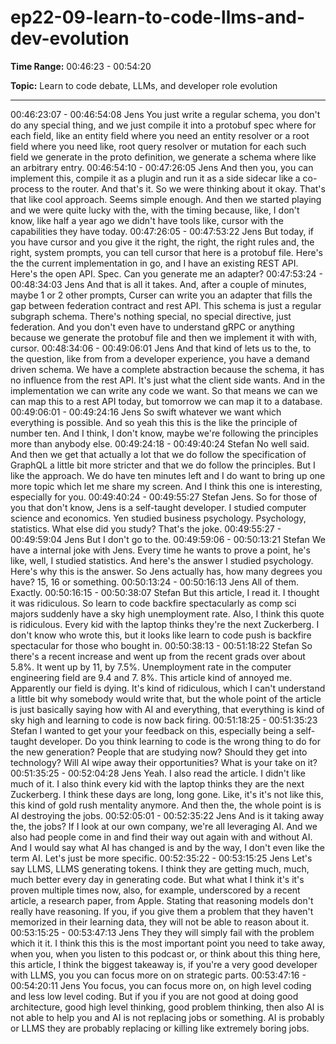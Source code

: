 # ep22-09-learn-to-code-llms-and-dev-evolution

**Time Range:** 00:46:23 - 00:54:20

**Topic:** Learn to code debate, LLMs, and developer role evolution

---

00:46:23:07 - 00:46:54:08
Jens
You just write a regular schema, you don't do any special thing, and we just compile it into a
protobuf spec where for each field, like an entity field where you need an entity resolver or a
root field where you need like, root query resolver or mutation for each such field we generate in
the proto definition, we generate a schema where like an arbitrary entry.
00:46:54:10 - 00:47:26:05
Jens
And then you, you can implement this, compile it as a plugin and run it as a side sidecar like a
co-process to the router. And that's it. So we were thinking about it okay. That's that like cool
approach. Seems simple enough. And then we started playing and we were quite lucky with the,
with the timing because, like, I don't know, like half a year ago we didn't have tools like, cursor
with the capabilities they have today.
00:47:26:05 - 00:47:53:22
Jens
But today, if you have cursor and you give it the right, the right, the right rules and, the right,
system prompts, you can tell cursor that here is a protobuf file. Here's the the current
implementation in go, and I have an existing REST API. Here's the open API. Spec. Can you
generate me an adapter?
00:47:53:24 - 00:48:34:03
Jens
And that is all it takes. And, after a couple of minutes, maybe 1 or 2 other prompts, Curser can
write you an adapter that fills the gap between federation contract and rest API. This schema is
just a regular subgraph schema. There's nothing special, no special directive, just federation.
And you don't even have to understand gRPC or anything because we generate the protobuf
file and then we implement it with with, cursor.
00:48:34:06 - 00:49:06:01
Jens
And that kind of lets us to the, to the question, like from from a developer experience, you have
a demand driven schema. We have a complete abstraction because the schema, it has no
influence from the rest API. It's just what the client side wants. And in the implementation we
can write any code we want. So that means we can we can map this to a rest API today, but
tomorrow we can map it to a database.
00:49:06:01 - 00:49:24:16
Jens
So swift whatever we want which everything is possible. And so yeah this this is the like the
principle of number ten. And I think, I don't know, maybe we're following the principles more than
anybody else.
00:49:24:18 - 00:49:40:24
Stefan
No well said. And then we get that actually a lot that we do follow the specification of GraphQL a
little bit more stricter and that we do follow the principles. But I like the approach. We do have
ten minutes left and I do want to bring up one more topic which let me share my screen. And I
think this one is interesting, especially for you.
00:49:40:24 - 00:49:55:27
Stefan
Jens. So for those of you that don't know, Jens is a self-taught developer. I studied computer
science and economics. Yen studied business psychology. Psychology, statistics. What else did
you study? That's the joke.
00:49:55:27 - 00:49:59:04
Jens
But I don't go to the.
00:49:59:06 - 00:50:13:21
Stefan
We have a internal joke with Jens. Every time he wants to prove a point, he's like, well, I studied
statistics. And here's the answer I studied psychology. Here's why this is the answer. So Jens
actually has, how many degrees you have? 15, 16 or something.
00:50:13:24 - 00:50:16:13
Jens
All of them. Exactly.
00:50:16:15 - 00:50:38:07
Stefan
But this article, I read it. I thought it was ridiculous. So learn to code backfire spectacularly as
comp sci majors suddenly have a sky high unemployment rate. Also, I think this quote is
ridiculous. Every kid with the laptop thinks they're the next Zuckerberg. I don't know who wrote
this, but it looks like learn to code push is backfire spectacular for those who bought in.
00:50:38:13 - 00:51:18:22
Stefan
So there's a recent increase and went up from the recent grads over about 5.8%. It went up by
11, by 7.5%. Unemployment rate in the computer engineering field are 9.4 and 7. 8%. This
article kind of annoyed me. Apparently our field is dying. It's kind of ridiculous, which I can't
understand a little bit why somebody would write that, but the whole point of the article is just
basically saying how with AI and everything, that everything is kind of sky high and learning to
code is now back firing.
00:51:18:25 - 00:51:35:23
Stefan
I wanted to get your your feedback on this, especially being a self-taught developer. Do you
think learning to code is the wrong thing to do for the new generation? People that are studying
now? Should they get into technology? Will AI wipe away their opportunities? What is your take
on it?
00:51:35:25 - 00:52:04:28
Jens
Yeah. I also read the article. I didn't like much of it. I also think every kid with the laptop thinks
they are the next Zuckerberg. I think these days are long, long gone. Like, it's it's not like this,
this kind of gold rush mentality anymore. And then the, the whole point is is AI destroying the
jobs.
00:52:05:01 - 00:52:35:22
Jens
And is it taking away the, the jobs? If I look at our own company, we're all leveraging AI. And we
also had people come in and find their way out again with and without AI. And I would say what
AI has changed is and by the way, I don't even like the term AI. Let's just be more specific.
00:52:35:22 - 00:53:15:25
Jens
Let's say LLMS, LLMS generating tokens. I think they are getting much, much, much better
every day in generating code. But what what I think it's it's proven multiple times now, also, for
example, underscored by a recent article, a research paper, from Apple. Stating that reasoning
models don't really have reasoning. If you, if you give them a problem that they haven't
memorized in their learning data, they will not be able to reason about it.
00:53:15:25 - 00:53:47:13
Jens
They they will simply fail with the problem which it it. I think this this is the most important point
you need to take away, when you, when you listen to this podcast or, or think about this thing
here, this article, I think the biggest takeaway is, if you're a very good developer with LLMS, you
you can focus more on on strategic parts.
00:53:47:16 - 00:54:20:11
Jens
You focus, you can focus more on, on high level coding and less low level coding. But if you if
you are not good at doing good architecture, good high level thinking, good problem thinking,
then also AI is not able to help you and AI is not replacing jobs or something. AI is probably or
LLMS they are probably replacing or killing like extremely boring jobs.